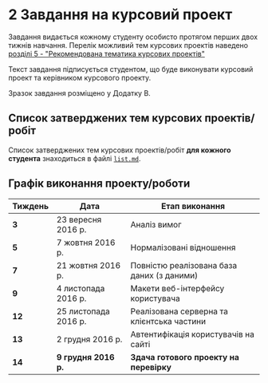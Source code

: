 # 2 Завдання на курсовий проект

Завдання видається кожному студенту особисто протягом перших двох
тижнів навчання. Перелік можливий тем курсових проектів наведено [розділі 5 - "Рекомендована тематика курсових проектів"](ch5.md)

Текст завдання підписується студентом, що буде виконувати курсовий
проект та керівником курсового проекту.

Зразок завдання розміщено у Додатку В.

## Список затверджених тем курсових проектів/робіт

Список затверджених тем курсових проектів/робіт **для кожного студента** знаходиться в файлі [`list.md`](list.md).

## Графік виконання проекту/роботи

Тиждень | Дата                 | Етап виконання
--------|----------------------|---------------
**3**   | 23 вересня 2016 р.   | Аналіз вимог
**5**   | 7 жовтня 2016 р.     | Нормалізовані відношення
**7**   | 21 жовтня 2016 р.    | Повністю реалізована база даних (з даними)
**9**   | 4 листопада 2016 р.  | Макети веб-інтерфейсу користувача
**12**  | 25 листопада 2016 р. | Реалізована серверна та клієнтська частини
**13**  | 2 грудня 2016 р.     | Автентифікація користувачів на сайті
**14**  | **9 грудня 2016 р.**     | **Здача готового проекту на перевірку**
